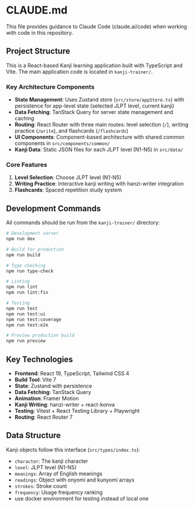 # CLAUDE.md

This file provides guidance to Claude Code (claude.ai/code) when working with code in this repository.

## Project Structure

This is a React-based Kanji learning application built with TypeScript and Vite. The main application code is located in `kanji-trainer/`.

### Key Architecture Components

- **State Management**: Uses Zustand store (`src/store/appStore.ts`) with persistence for app-level state (selected JLPT level, current kanji)
- **Data Fetching**: TanStack Query for server state management and caching
- **Routing**: React Router with three main routes: level selection (`/`), writing practice (`/write`), and flashcards (`/flashcards`)
- **UI Components**: Component-based architecture with shared common components in `src/components/common/`
- **Kanji Data**: Static JSON files for each JLPT level (N1-N5) in `src/data/`

### Core Features

1. **Level Selection**: Choose JLPT level (N1-N5) 
2. **Writing Practice**: Interactive kanji writing with hanzi-writer integration
3. **Flashcards**: Spaced repetition study system

## Development Commands

All commands should be run from the `kanji-trainer/` directory:

```bash
# Development server
npm run dev

# Build for production
npm run build

# Type checking
npm run type-check

# Linting
npm run lint
npm run lint:fix

# Testing
npm run test
npm run test:ui
npm run test:coverage
npm run test:e2e

# Preview production build
npm run preview
```

## Key Technologies

- **Frontend**: React 19, TypeScript, Tailwind CSS 4
- **Build Tool**: Vite 7
- **State**: Zustand with persistence
- **Data Fetching**: TanStack Query
- **Animation**: Framer Motion
- **Kanji Writing**: hanzi-writer + react-konva
- **Testing**: Vitest + React Testing Library + Playwright
- **Routing**: React Router 7

## Data Structure

Kanji objects follow this interface (`src/types/index.ts`):
- `character`: The kanji character
- `level`: JLPT level (N1-N5)  
- `meanings`: Array of English meanings
- `readings`: Object with onyomi and kunyomi arrays
- `strokes`: Stroke count
- `frequency`: Usage frequency ranking
- use docker environment for testing instead of local one